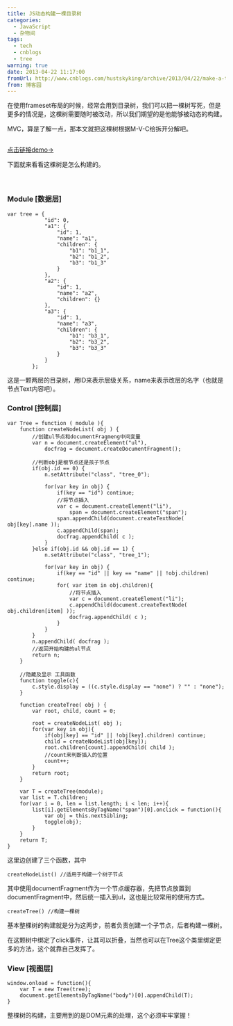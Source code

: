 ```yaml
---
title: JS动态构建一棵目录树
categories:
  - JavaScript
  - 杂物间
tags:
  - tech
  - cnblogs
  - tree
warning: true
date: 2013-04-22 11:17:00
fromUrl: http://www.cnblogs.com/hustskyking/archive/2013/04/22/make-a-tree.html
from: 博客园
---
```



<p>在使用frameset布局的时候，经常会用到目录树，我们可以把一棵树写死，但是更多的情况是，这棵树需要随时被改动，所以我们期望的是他能够被动态的构建。</p>
<p>MVC，算是了解一点，那本文就把这棵树根据M-V-C给拆开分解吧。</p>
<p><img src="//img.alicdn.com/tfs/TB1oyqGa_tYBeNjy1XdXXXXyVXa-300-300.png" data-original="/blogimgs/2013/04/22/22110251-818c9f213e1241cf8c88b5a769638ede.png" data-source="http://images.cnitblog.com/blog/387325/201304/22110251-818c9f213e1241cf8c88b5a769638ede.png" alt=""></p>
<p><a title="DEMO" href="http://qianduannotes.sinaapp.com/test/tree.html" target="_blank">点击链接demo→</a></p>
<p>下面就来看看这棵树是怎么构建的。　</p>
<p>　</p>
<h3>Module [数据层]</h3>

```
var tree = {
            "id": 0,
            "a1": {
                "id": 1,
                "name": "a1",
                "children": {
                    "b1": "b1_1",
                    "b2": "b1_2",
                    "b3": "b1_3"
                }
            },
            "a2": {
                "id": 1,
                "name": "a2",
                "children": {}
            },
            "a3": {
                "id": 1,
                "name": "a3",
                "children": {
                    "b1": "b3_1",
                    "b2": "b3_2",
                    "b3": "b3_3"
                }
            }
        };

```

<p>这是一颗两层的目录树，用ID来表示层级关系，name来表示改层的名字（也就是节点Text内容吧）。</p>


<h3>Control [控制层]</h3>

```
var Tree = function ( module ){
    function createNodeList( obj ) {
        //创建ul节点和documentFragmeng中间变量
        var n = document.createElement("ul"),
            docfrag = document.createDocumentFragment();

        //判断obj是根节点还是孩子节点
        if(obj.id == 0) {
            n.setAttribute("class", "tree_0");

            for(var key in obj) {
                if(key == "id") continue;
                //将节点插入
                var c = document.createElement("li"),
                    span = document.createElement("span");
                span.appendChild(document.createTextNode( obj[key].name ));
                c.appendChild(span);
                docfrag.appendChild( c );
            }
        }else if(obj.id && obj.id == 1) {
            n.setAttribute("class", "tree_1");

            for(var key in obj) {
                if(key == "id" || key == "name" || !obj.children) continue;
                for( var item in obj.children){
                    //将节点插入
                    var c = document.createElement("li");
                    c.appendChild(document.createTextNode( obj.children[item] ));
                    docfrag.appendChild( c );
                }
            }
        }
        n.appendChild( docfrag );
        //返回开始构建的ul节点
        return n;
    }

    //隐藏及显示 工具函数
    function toggle(c){
        c.style.display = ((c.style.display == "none") ? "" : "none");
    }

    function createTree( obj ) {
        var root, child, count = 0;

        root = createNodeList( obj );
        for(var key in obj){
            if(obj[key] == "id" || !obj[key].children) continue;
            child = createNodeList(obj[key]);
            root.children[count].appendChild( child );
            //count来判断插入的位置
            count++;
        }
        return root;
    }

    var T = createTree(module);
    var list = T.children;
    for(var i = 0, len = list.length; i < len; i++){
        list[i].getElementsByTagName("span")[0].onclick = function(){
            var obj = this.nextSibling;
            toggle(obj);
        }
    }
    return T;
}

```

<p>这里边创建了三个函数，其中</p>

```
createNodeList() //适用于构建一个树子节点

```

<p>其中使用documentFragment作为一个节点缓存器，先把节点放置到documentFragment中，然后统一插入到ul，这也是比较常用的使用方式。</p>

```
createTree() //构建一棵树

```

<p>基本整棵树的构建就是分为这两步，前者负责创建一个子节点，后者构建一棵树。</p>
<p>在这颗树中绑定了click事件，让其可以折叠，当然也可以在Tree这个类里绑定更多的方法，这个就靠自己发挥了。</p>


<h3>View [视图层]</h3>

```
window.onload = function(){
    var T = new Tree(tree);
    document.getElementsByTagName("body")[0].appendChild(T);
}

```



<p>整棵树的构建，主要用到的是DOM元素的处理，这个必须牢牢掌握！</p>